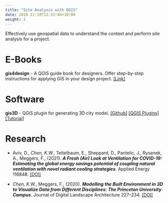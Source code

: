 ```yaml
---
title: "Site Analysis with QGIS"
date: 2018-11-18T12:33:46+10:00
weight: 1
---
```


Effectively use geospatial data to understand the context and perform site analysis for a project.

# E-Books
**gis4design** - A QGIS guide book for designers. Offer step-by-step instructions for applying GIS in your design project. <a href="https://chenkianwee.github.io/gis4design" target="_blank">[Link]</a>

# Software
**gis3D** - QGIS plugin for generating 3D city model. <a href="https://github.com/chenkianwee/gis3d" target="_blank">[Github]</a> <a href="https://plugins.qgis.org/plugins/gis3d/#plugin-versions" target="_blank">[QGIS Plugins]</a> <a href="https://chenkianwee.github.io/gis4design/docs/02/03_princeton2.html" target="_blank">[Tutorial]</a>

# Research
- Aviv, D., *Chen, K.W.*, Teitelbaum, E., Sheppard, D., Pantelic, J., Rysanek, A., Meggers, F., (2021). ***A Fresh (Air) Look at Ventilation for COVID-19: Estimating the global energy savings potential of coupling natural ventilation with novel radiant cooling strategies***. Applied Energy 116848. <a href="https://doi.org/10.1016/j.apenergy.2021.116848" target="_blank">[DOI]</a>

- *Chen, K.W.*, Meggers, F., (2020). ***Modelling the Built Environment in 3D to Visualize Data from Different Disciplines: The Princeton University Campus***. Journal of Digital Landscape Architecture 227–234. <a href="https://doi.org/doi:10.14627/537690024" target="_blank">[DOI]</a>
